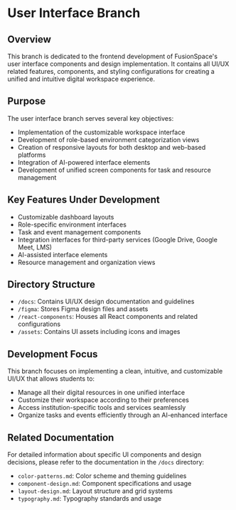 # User Interface Branch

## Overview

This branch is dedicated to the frontend development of FusionSpace's user interface components and design implementation. It contains all UI/UX related features, components, and styling configurations for creating a unified and intuitive digital workspace experience.

## Purpose

The user interface branch serves several key objectives:

- Implementation of the customizable workspace interface
- Development of role-based environment categorization views
- Creation of responsive layouts for both desktop and web-based platforms
- Integration of AI-powered interface elements
- Development of unified screen components for task and resource management

## Key Features Under Development

- Customizable dashboard layouts
- Role-specific environment interfaces
- Task and event management components
- Integration interfaces for third-party services (Google Drive, Google Meet, LMS)
- AI-assisted interface elements
- Resource management and organization views

## Directory Structure

- `/docs`: Contains UI/UX design documentation and guidelines
- `/figma`: Stores Figma design files and assets
- `/react-components`: Houses all React components and related configurations
- `/assets`: Contains UI assets including icons and images

## Development Focus

This branch focuses on implementing a clean, intuitive, and customizable UI/UX that allows students to:

- Manage all their digital resources in one unified interface
- Customize their workspace according to their preferences
- Access institution-specific tools and services seamlessly
- Organize tasks and events efficiently through an AI-enhanced interface

## Related Documentation

For detailed information about specific UI components and design decisions, please refer to the documentation in the `/docs` directory:

- `color-patterns.md`: Color scheme and theming guidelines
- `component-design.md`: Component specifications and usage
- `layout-design.md`: Layout structure and grid systems
- `typography.md`: Typography standards and usage
